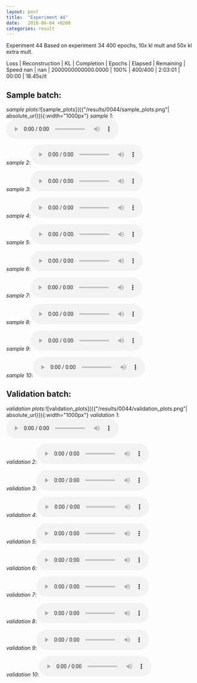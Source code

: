 ```yaml
---
layout: post
title:  "Experiment 44"
date:   2018-06-04 +0200
categories: result
---
```

Experiment 44
Based on experiment 34
400 epochs, 10x kl mult and 50x kl extra mult.

Loss | Reconstruction | KL | Completion | Epochs | Elapsed | Remaining | Speed
nan | nan | 2000000000000.0000 | 100% | 400/400 | 2:03:01 | 00:00 | 18.45s/it



## **Sample batch**:
_sample plots_:![sample_plots]({{"/results/0044/sample_plots.png"| absolute_url}}){:width="1000px"}
_sample 1_:<audio src="/ResultsOverview/results/0044/sample_1.wav" controls preload></audio>

_sample 2_:<audio src="/ResultsOverview/results/0044/sample_2.wav" controls preload></audio>

_sample 3_:<audio src="/ResultsOverview/results/0044/sample_3.wav" controls preload></audio>

_sample 4_:<audio src="/ResultsOverview/results/0044/sample_4.wav" controls preload></audio>

_sample 5_:<audio src="/ResultsOverview/results/0044/sample_5.wav" controls preload></audio>

_sample 6_:<audio src="/ResultsOverview/results/0044/sample_6.wav" controls preload></audio>

_sample 7_:<audio src="/ResultsOverview/results/0044/sample_7.wav" controls preload></audio>

_sample 8_:<audio src="/ResultsOverview/results/0044/sample_8.wav" controls preload></audio>

_sample 9_:<audio src="/ResultsOverview/results/0044/sample_9.wav" controls preload></audio>

_sample 10_:<audio src="/ResultsOverview/results/0044/sample_10.wav" controls preload></audio>

## **Validation batch**:
_validation plots_:![validation_plots]({{"/results/0044/validation_plots.png"| absolute_url}}){:width="1000px"}
_validation 1_:<audio src="/ResultsOverview/results/0044/validation_1.wav" controls preload></audio>

_validation 2_:<audio src="/ResultsOverview/results/0044/validation_2.wav" controls preload></audio>

_validation 3_:<audio src="/ResultsOverview/results/0044/validation_3.wav" controls preload></audio>

_validation 4_:<audio src="/ResultsOverview/results/0044/validation_4.wav" controls preload></audio>

_validation 5_:<audio src="/ResultsOverview/results/0044/validation_5.wav" controls preload></audio>

_validation 6_:<audio src="/ResultsOverview/results/0044/validation_6.wav" controls preload></audio>

_validation 7_:<audio src="/ResultsOverview/results/0044/validation_7.wav" controls preload></audio>

_validation 8_:<audio src="/ResultsOverview/results/0044/validation_8.wav" controls preload></audio>

_validation 9_:<audio src="/ResultsOverview/results/0044/validation_9.wav" controls preload></audio>

_validation 10_:<audio src="/ResultsOverview/results/0044/validation_10.wav" controls preload></audio>
